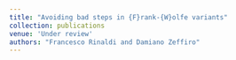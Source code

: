 ```yaml
---
title: "Avoiding bad steps in {F}rank-{W}olfe variants"
collection: publications
venue: 'Under review'
authors: "Francesco Rinaldi and Damiano Zeffiro"
---
```

